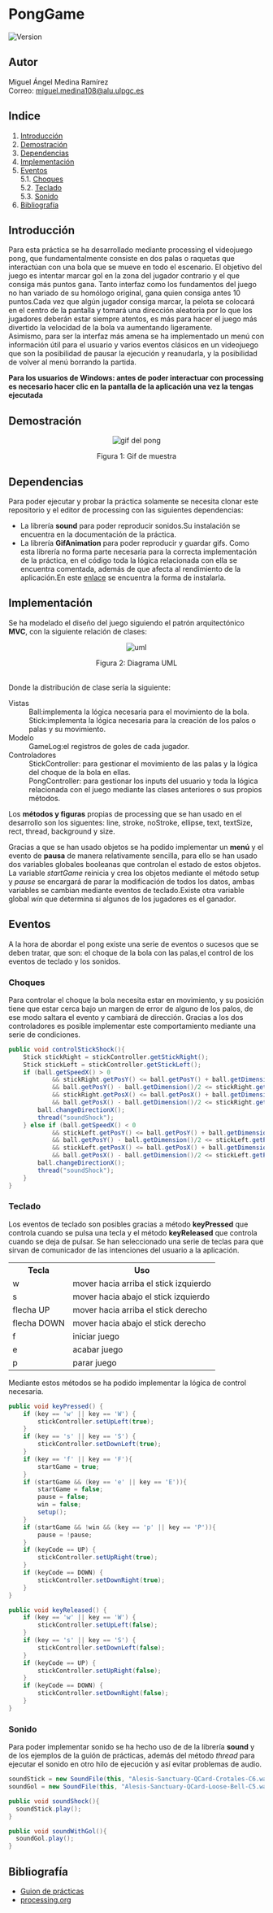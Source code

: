 # PongGame
![Version](https://img.shields.io/badge/version-1.0-brightgreen.svg?style=flat-square)

## Autor
Miguel Ángel Medina Ramírez <br>
Correo: miguel.medina108@alu.ulpgc.es

## Indice
1. [Introducción](#introducción)
2. [Demostración](#demostración)
3. [Dependencias](#dependencias)
4. [Implementación](#implementación)
5. [Eventos](#eventos)<br>
 5.1. [Choques](#choques)<br>
 5.2. [Teclado](#teclado)<br>
 5.3. [Sonido](#sonido)<br>
6. [Bibliografía](#bibliografía)

## Introducción
Para esta práctica se ha desarrollado mediante processing el videojuego pong, que fundamentalmente consiste en dos palas o raquetas que interactúan con una bola que se mueve en todo el escenario. El objetivo del juego es intentar marcar gol en la zona del jugador contrario y el que consiga más puntos gana. Tanto interfaz como los fundamentos del juego no han variado de su homólogo original, gana quien consiga antes 10 puntos.Cada vez que algún jugador consiga marcar, la pelota se colocará en el centro de la pantalla y tomará una dirección aleatoria por lo que los jugadores deberán estar siempre atentos, es más para hacer el juego más divertido la velocidad de la bola va aumentando ligeramente.
<br>
Asimismo, para ser la interfaz más amena se ha implementado un menú con información útil para el usuario y varios eventos clásicos en un videojuego que son la posibilidad de pausar la ejecución y reanudarla, y la posibilidad de volver al menú borrando la partida.

**Para los usuarios de Windows: antes de poder interactuar con processing es necesario hacer clic en la pantalla de la aplicación una vez la tengas ejecutada**


## Demostración
<p align="center">
  <img src="animacion.gif" alt="gif del pong">
</p>
<p align="center">
  Figura 1: Gif de muestra
</p>

## Dependencias
Para poder ejecutar y probar la práctica solamente se necesita clonar este repositorio y el editor de processing con las siguientes dependencias:
- La librería **sound** para poder reproducir sonidos.Su instalación se encuentra en la documentación de la práctica.
- La librería **GifAnimation** para poder reproducir y guardar gifs. Como esta librería no forma parte necesaria para la correcta implementación de la práctica, en el código toda la lógica relacionada con ella se encuentra comentada, además de que afecta al rendimiento de la aplicación.En este [enlace](https://github.com/extrapixel/gif-animation) se encuentra la forma de instalarla.

## Implementación
Se ha modelado el diseño del juego siguiendo el patrón arquitectónico **MVC**, con la siguiente relación de clases:
<p align="center">
  <img src="diagrama.png" alt="uml">
</p>
<p align="center">
  Figura 2: Diagrama UML
</p>
<br>
Donde la distribución de clase sería la siguiente:

<dl>
  <dt>Vistas</dt>
    <dd>Ball:implementa la lógica necesaria para el movimiento de la bola.</dd>
    <dd>Stick:implementa la lógica necesaria para la creación de los palos o palas y su movimiento.</dd>
  <dt>Modelo</dt>
    <dd>GameLog:el registros de goles de cada jugador.</dd>
  <dt>Controladores</dt>
    <dd>StickController: para gestionar el movimiento de las palas y la lógica del choque de la bola en ellas.</dd>
    <dd>PongController: para gestionar los inputs del usuario y toda la lógica relacionada con el juego mediante las clases   anteriores o sus propios métodos.</dd>
</dl>

Los **métodos y figuras** propias de processing que se han usado en el desarrollo son los siguentes: line, stroke, noStroke, ellipse, text, textSize, rect, thread, background y size.

Gracias a que se han usado objetos se ha podido implementar un **menú** y el evento de **pausa** de manera relativamente sencilla, para ello se han usado dos variables globales booleanas que controlan el estado de estos objetos. La variable *startGame* reinicia y crea los objetos mediante el método setup y *pause* se encargará de parar la modificación de todos los datos, ambas variables se cambian mediante eventos de teclado.Existe otra variable global *win* que determina si algunos de los jugadores es el ganador.

## Eventos
A la hora de abordar el pong existe una serie de eventos o sucesos que se deben tratar, que son: el choque de la bola con las palas,el control de los eventos de teclado y los sonidos.

### Choques
Para controlar el choque la bola necesita estar en movimiento, y su posición tiene que estar cerca bajo un margen de error de alguno de los palos, de ese modo saltara el evento y cambiará de dirección. Gracias a los dos controladores es posible implementar este comportamiento mediante una serie de condiciones.
```java
public void controlStickShock(){
    Stick stickRight = stickController.getStickRight();
    Stick stickLeft = stickController.getStickLeft();
    if (ball.getSpeedX() > 0
            && stickRight.getPosY() <= ball.getPosY() + ball.getDimension()/2
            && ball.getPosY() - ball.getDimension()/2 <= stickRight.getPosY() + stickRight.getStickHeight()
            && stickRight.getPosX() <= ball.getPosX() + ball.getDimension()/2
            && ball.getPosX() - ball.getDimension()/2 <= stickRight.getPosX() + stickRight.getStickWidth() ){
        ball.changeDirectionX();
        thread("soundShock");
    } else if (ball.getSpeedX() < 0
            && stickLeft.getPosY() <= ball.getPosY() + ball.getDimension()/2
            && ball.getPosY() - ball.getDimension()/2 <= stickLeft.getPosY() + stickLeft.getStickHeight()
            && stickLeft.getPosX() <= ball.getPosX() + ball.getDimension()/2
            && ball.getPosX() - ball.getDimension()/2 <= stickLeft.getPosX() + stickLeft.getStickWidth() ){
        ball.changeDirectionX();
        thread("soundShock");
    }
}
```


### Teclado
Los eventos de teclado son posibles gracias a método **keyPressed** que controla cuando se pulsa una tecla y el método **keyReleased** que controla cuando se deja de pulsar. Se han seleccionado una serie de teclas para que sirvan de comunicador de las intenciones del usuario a la aplicación.

<table style="width:100%">
  <tr>
    <th>Tecla</th>
    <th>Uso</th>
  </tr>
  <tr>
    <td>w</td>
    <td>mover hacia arriba el stick izquierdo</td>
  </tr>
  <tr>
    <td>s</td>
    <td>mover hacia abajo el stick izquierdo</td>
  </tr>
  <tr>
    <td>flecha UP</td>
    <td>mover hacia arriba el stick derecho</td>
  </tr>
  <tr>
    <td>flecha DOWN</td>
    <td>mover hacia abajo el stick derecho</td>
  </tr>
  <tr>
    <td>f</td>
    <td>iniciar juego</td>
  </tr>
  <tr>
    <td>e</td>
    <td>acabar juego</td>
  </tr>
  <tr>
    <td>p</td>
    <td>parar juego</td>
  </tr>
</table>

Mediante estos métodos se ha podido implementar la lógica de control necesaria.

```java
public void keyPressed() {
    if (key == 'w' || key == 'W') {
        stickController.setUpLeft(true);
    }
    if (key == 's' || key == 'S') {
        stickController.setDownLeft(true);
    }
    if (key == 'f' || key == 'F'){
        startGame = true;
    }
    if (startGame && (key == 'e' || key == 'E')){
        startGame = false;
        pause = false;
        win = false; 
        setup();
    }
    if (startGame && !win && (key == 'p' || key == 'P')){
        pause = !pause;
    }
    if (keyCode == UP) {
        stickController.setUpRight(true);
    }
    if (keyCode == DOWN) {
        stickController.setDownRight(true);
    }
}

public void keyReleased() {
    if (key == 'w' || key == 'W') {
        stickController.setUpLeft(false);
    }
    if (key == 's' || key == 'S') {
        stickController.setDownLeft(false);
    }
    if (keyCode == UP) {
        stickController.setUpRight(false);
    }
    if (keyCode == DOWN) {
        stickController.setDownRight(false);
    }
}
```

### Sonido
Para poder implementar sonido se ha hecho uso de de la librería **sound** y de los ejemplos de la guión de prácticas, además del método *thread* para ejecutar el sonido en otro hilo de ejecución y así evitar problemas de audio.

```java
soundStick = new SoundFile(this, "Alesis-Sanctuary-QCard-Crotales-C6.wav");
soundGol = new SoundFile(this, "Alesis-Sanctuary-QCard-Loose-Bell-C5.wav");

public void soundShock(){
  soundStick.play(); 
}

public void soundWithGol(){
  soundGol.play();
}
```

## Bibliografía
* [Guion de prácticas](https://cv-aep.ulpgc.es/cv/ulpgctp20/pluginfile.php/126724/mod_resource/content/22/CIU_Pr_cticas.pdf)
* [processing.org](https://processing.org/)
